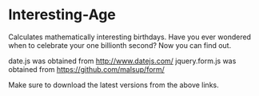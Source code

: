 Interesting-Age
===============

Calculates mathematically interesting birthdays. Have you ever wondered when to celebrate your one billionth second? Now you can find out.

date.js was obtained from http://www.datejs.com/ 
jquery.form.js was obtained from https://github.com/malsup/form/

Make sure to download the latest versions from the above links.